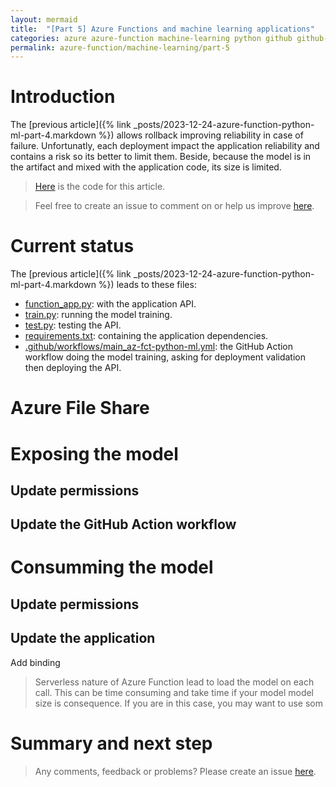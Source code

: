 ```yaml
---
layout: mermaid
title:  "[Part 5] Azure Functions and machine learning applications"
categories: azure azure-function machine-learning python github github-action
permalink: azure-function/machine-learning/part-5
---
```

# Introduction
The [previous article]({% link _posts/2023-12-24-azure-function-python-ml-part-4.markdown %}) allows rollback improving reliability in case of failure. Unfortunatly, each deployment impact the application reliability and contains a risk so its better to limit them. Beside, because the model is in the artifact and mixed with the application code, its size is limited.

> [Here](https://github.com/florian-vuillemot/az-fct-python-ml/tree/main/part-5) is the code for this article.

> Feel free to create an issue to comment on or help us improve [here](https://github.com/florian-vuillemot/florian-vuillemot.github.io).


# Current status
The [previous article]({% link _posts/2023-12-24-azure-function-python-ml-part-4.markdown %}) leads to these files:
- [function_app.py](https://github.com/florian-vuillemot/az-fct-python-ml/blob/main/part-4/function_app.py): with the application API.
- [train.py](https://github.com/florian-vuillemot/az-fct-python-ml/blob/main/part-4/train.py): running the model training.
- [test.py](https://github.com/florian-vuillemot/az-fct-python-ml/blob/main/part-4/test.py): testing the API.
- [requirements.txt](https://github.com/florian-vuillemot/az-fct-python-ml/blob/main/part-4/requirements.txt): containing the application dependencies.
- [.github/workflows/main_az-fct-python-ml.yml](https://github.com/florian-vuillemot/az-fct-python-ml/blob/main/part-4/.github/workflows/main_az-fct-python-ml.yml): the GitHub Action workflow doing the model training, asking for deployment validation then deploying the API.

# Azure File Share

# Exposing the model

## Update permissions

## Update the GitHub Action workflow

# Consumming the model

## Update permissions

## Update the application
Add binding

> Serverless nature of Azure Function lead to load the model on each call. This can be time consuming and take time if your model model size is consequence. If you are in this case, you may want to use som

# Summary and next step

> Any comments, feedback or problems? Please create an issue [here](https://github.com/florian-vuillemot/florian-vuillemot.github.io).
